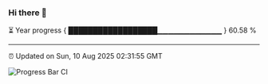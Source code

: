 ### Hi there 👋

⏳ Year progress { ██████████████████▁▁▁▁▁▁▁▁▁▁▁▁ } 60.58 %

---

⏰ Updated on Sun, 10 Aug 2025 02:31:55 GMT

![Progress Bar CI](https://github.com/DhruviPatel157/GitHub-Actions-Demo/workflows/Progress%20Bar%20CI/badge.svg)
